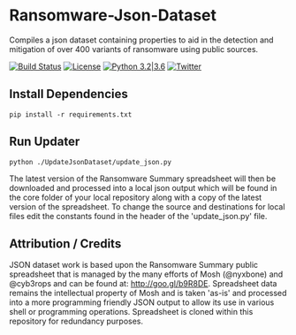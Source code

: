 
# Ransomware-Json-Dataset
Compiles a json dataset containing properties to aid in the detection and mitigation of over 400 variants of ransomware using public sources.

[![Build Status](https://travis-ci.org/codingo/Ransomware-Json-Dataset.svg?branch=master)](https://travis-ci.org/codingo/Ransomware-Json-Dataset)
[![License](https://img.shields.io/badge/license-GPL3-_red.svg)](https://www.gnu.org/licenses/gpl-3.0.en.html)
[![Python 3.2|3.6](https://img.shields.io/badge/python-3.2|3.6-green.svg)](https://www.python.org/)
[![Twitter](https://img.shields.io/badge/twitter-@codingo__-blue.svg)](https://twitter.com/codingo_)


## Install Dependencies
```
pip install -r requirements.txt
```
## Run Updater
```
python ./UpdateJsonDataset/update_json.py
```

The latest version of the Ransomware Summary spreadsheet will then be downloaded and processed into a local json output which will be found in the core folder of your local repository along with a copy of the latest version of the spreadsheet. To change the source and destinations for local files edit the constants found in the header of the 'update_json.py' file.

## Attribution / Credits
JSON dataset work is based upon the Ransomware Summary public spreadsheet that is managed by the many efforts of Mosh (@nyxbone) and @cyb3rops and can be found at: http://goo.gl/b9R8DE. Spreadsheet data remains the intellectual property of Mosh and is taken 'as-is' and processed into a more programming friendly JSON output to allow its use in various shell or programming operations. Spreadsheet is cloned within this repository for redundancy purposes.
